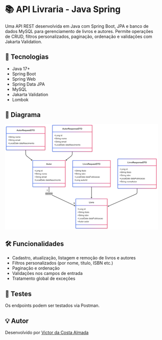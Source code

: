 # 📚 API Livraria - Java Spring

Uma API REST desenvolvida em Java com Spring Boot, JPA e banco de dados MySQL para gerenciamento de livros e autores. Permite operações de CRUD, filtros personalizados, paginação, ordenação e validações com Jakarta Validation.

## 🚀 Tecnologias

- Java 17+
- Spring Boot
- Spring Web
- Spring Data JPA
- MySQL
- Jakarta Validation
- Lombok

## 📝 Diagrama

![Diagrama do Projeto Livraria](img/diagrama-livraria.png.png)

## 🛠 Funcionalidades

- Cadastro, atualização, listagem e remoção de livros e autores
- Filtros personalizados (por nome, título, ISBN etc.)
- Paginação e ordenação
- Validações nos campos de entrada
- Tratamento global de exceções

## 🧪 Testes

Os endpoints podem ser testados via Postman.

## 💡 Autor

Desenvolvido por [Victor da Costa Almada](https://www.linkedin.com/in/victor-almada/)

